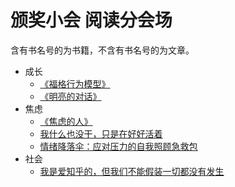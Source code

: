 # 颁奖小会 阅读分会场

含有书名号的为书籍，不含有书名号的为文章。

+ 成长
	+ [《福格行为模型》](fogg-behavioural-models.md)
	+ [《明亮的对话》](transparent-conversation.md)
+ 焦虑
	+ [《焦虑的人》](anxious-people.md)
	+ [我什么也没干，只是在好好活着](essay-about-depressive-mood.md)
	+ [情绪降落伞：应对压力的自我照顾急救包](facing-pressure-first-aid-kit.md)
+ 社会
	+ [我是爱知乎的，但我们不能假装一切都没有发生](love-zhihu-but-sth-happened.md)
